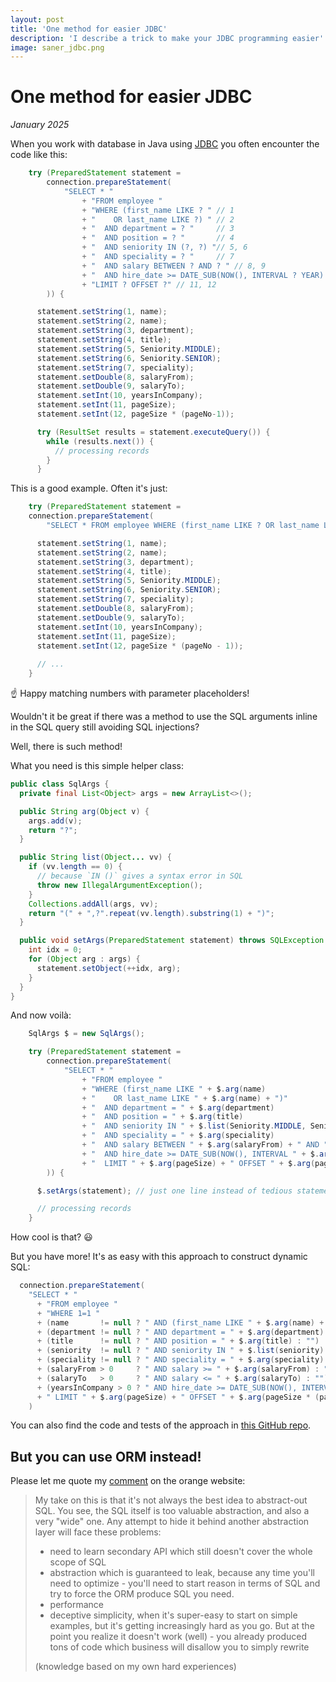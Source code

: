 ```yaml
---
layout: post
title: 'One method for easier JDBC'
description: 'I describe a trick to make your JDBC programming easier'
image: saner_jdbc.png
---
```


# One method for easier JDBC

_January 2025_
  
When you work with database in Java using [JDBC](https://en.wikipedia.org/wiki/Java_Database_Connectivity) you often encounter the code like this:

```java
    try (PreparedStatement statement =
        connection.prepareStatement(
            "SELECT * "
                + "FROM employee "
                + "WHERE (first_name LIKE ? " // 1
                + "    OR last_name LIKE ?) " // 2
                + "  AND department = ? "     // 3
                + "  AND position = ? "       // 4
                + "  AND seniority IN (?, ?) "// 5, 6
                + "  AND speciality = ? "     // 7
                + "  AND salary BETWEEN ? AND ? " // 8, 9
                + "  AND hire_date >= DATE_SUB(NOW(), INTERVAL ? YEAR) " // 10
                + "LIMIT ? OFFSET ?" // 11, 12
        )) {

      statement.setString(1, name);
      statement.setString(2, name);
      statement.setString(3, department);
      statement.setString(4, title);
      statement.setString(5, Seniority.MIDDLE);
      statement.setString(6, Seniority.SENIOR);
      statement.setString(7, speciality);
      statement.setDouble(8, salaryFrom);
      statement.setDouble(9, salaryTo);
      statement.setInt(10, yearsInCompany);
      statement.setInt(11, pageSize);
      statement.setInt(12, pageSize * (pageNo-1));

      try (ResultSet results = statement.executeQuery()) {
        while (results.next()) {
          // processing records
        }
      }
```

This is a good example. Often it's just:

```java
    try (PreparedStatement statement =
    connection.prepareStatement(
        "SELECT * FROM employee WHERE (first_name LIKE ? OR last_name LIKE ?) AND department = ? AND position = ? AND seniority IN (?, ?) AND speciality = ? AND salary BETWEEN ? AND ? AND hire_date >= DATE_SUB(NOW(), INTERVAL ? YEAR) LIMIT ? OFFSET ?")) {

      statement.setString(1, name);
      statement.setString(2, name);
      statement.setString(3, department);
      statement.setString(4, title);
      statement.setString(5, Seniority.MIDDLE);
      statement.setString(6, Seniority.SENIOR);
      statement.setString(7, speciality);
      statement.setDouble(8, salaryFrom);
      statement.setDouble(9, salaryTo);
      statement.setInt(10, yearsInCompany);
      statement.setInt(11, pageSize);
      statement.setInt(12, pageSize * (pageNo - 1));
    
      // ...
    }
```

☝ Happy matching numbers with parameter placeholders!

Wouldn't it be great if there was a method to use the SQL arguments inline in the SQL query still avoiding SQL injections?
                                                                                                                   
Well, there is such method!

What you need is this simple helper class:

```java
public class SqlArgs {
  private final List<Object> args = new ArrayList<>();

  public String arg(Object v) {
    args.add(v);
    return "?";
  }

  public String list(Object... vv) {
    if (vv.length == 0) {
      // because `IN ()` gives a syntax error in SQL
      throw new IllegalArgumentException();
    }
    Collections.addAll(args, vv);
    return "(" + ",?".repeat(vv.length).substring(1) + ")";
  }

  public void setArgs(PreparedStatement statement) throws SQLException {
    int idx = 0;
    for (Object arg : args) {
      statement.setObject(++idx, arg);
    }
  }
}
```

And now voilà:

```java
    SqlArgs $ = new SqlArgs();

    try (PreparedStatement statement =
        connection.prepareStatement(
            "SELECT * "
                + "FROM employee "
                + "WHERE (first_name LIKE " + $.arg(name)
                + "    OR last_name LIKE " + $.arg(name) + ")"
                + "  AND department = " + $.arg(department)
                + "  AND position = " + $.arg(title)
                + "  AND seniority IN " + $.list(Seniority.MIDDLE, Seniority.SENIOR)
                + "  AND speciality = " + $.arg(speciality)
                + "  AND salary BETWEEN " + $.arg(salaryFrom) + " AND " + $.arg(salaryTo)
                + "  AND hire_date >= DATE_SUB(NOW(), INTERVAL " + $.arg(yearsInCompany) + " YEAR)"
                + "  LIMIT " + $.arg(pageSize) + " OFFSET " + $.arg(pageSize * (pageNo-1))
        )) {

      $.setArgs(statement); // just one line instead of tedious statement.set*() calls!

      // processing records
    }
```

How cool is that? 😃

But you have more! It's as easy with this approach to construct dynamic SQL:

```java
  connection.prepareStatement(
    "SELECT * "
      + "FROM employee "
      + "WHERE 1=1 "
      + (name       != null ? " AND (first_name LIKE " + $.arg(name) + " OR last_name LIKE " + $.arg(name) + ")" : "")
      + (department != null ? " AND department = " + $.arg(department) : "")
      + (title      != null ? " AND position = " + $.arg(title) : "")
      + (seniority  != null ? " AND seniority IN " + $.list(seniority) : "")
      + (speciality != null ? " AND speciality = " + $.arg(speciality) : "")
      + (salaryFrom > 0     ? " AND salary >= " + $.arg(salaryFrom) : "")
      + (salaryTo   > 0     ? " AND salary <= " + $.arg(salaryTo) : "")
      + (yearsInCompany > 0 ? " AND hire_date >= DATE_SUB(NOW(), INTERVAL " + $.arg(yearsInCompany) + " YEAR)" : "")
      + " LIMIT " + $.arg(pageSize) + " OFFSET " + $.arg(pageSize * (pageNo-1))
    )
```

You can also find the code and tests of the approach in [this GitHub repo](https://github.com/xonixx/saner-jdbc).

## But you can use ORM instead!

Please let me quote my [comment](https://news.ycombinator.com/item?id=41455719) on the orange website:

> My take on this is that it's not always the best idea to abstract-out SQL. You see, the SQL itself is too valuable abstraction, and also a very "wide" one. Any attempt to hide it behind another abstraction layer will face these problems:
> 
> - need to learn secondary API which still doesn't cover the whole scope of SQL
> - abstraction which is guaranteed to leak, because any time you'll need to optimize - you'll need to start reason in terms of SQL and try to force the ORM produce SQL you need.
> - performance
> - deceptive simplicity, when it's super-easy to start on simple examples, but it's getting increasingly hard as you go. But at the point you realize it doesn't work (well) - you already produced tons of code which business will disallow you to simply rewrite
>
>(knowledge based on my own hard experiences)
